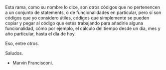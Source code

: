 Esta rama, como su nombre lo dice, son otros códigos que no pertenencen a un conjunto de statements, o de funcionalidades en particular, pero sí son códigos que yo considero útiles, códigos que simplemente se pueden copiar y pegar al código que estés trabajando para añadirle alguna funcionalidad, cómo por ejemplo, el cálculo del tiempo desde un día, mes y año particular, hasta el día de hoy. 

Eso, entre otros.

Saludos.
- Marvin Francisconi.
